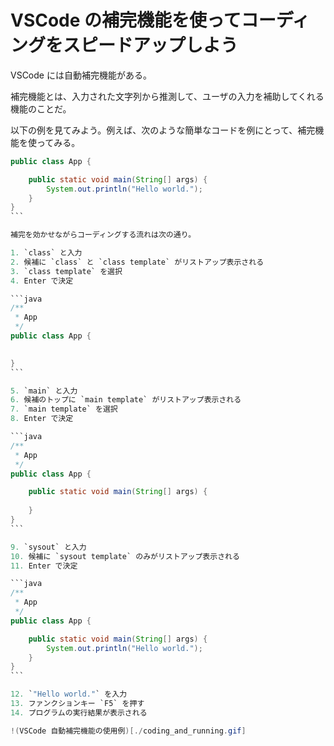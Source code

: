 # VSCode の補完機能を使ってコーディングをスピードアップしよう
VSCode には自動補完機能がある。

補完機能とは、入力された文字列から推測して、ユーザの入力を補助してくれる機能のことだ。

以下の例を見てみよう。例えば、次のような簡単なコードを例にとって、補完機能を使ってみる。

`````java
public class App {

    public static void main(String[] args) {
        System.out.println("Hello world.");
    }
}
```

補完を効かせながらコーディングする流れは次の通り。

1. `class` と入力
2. 候補に `class` と `class template` がリストアップ表示される
3. `class template` を選択
4. Enter で決定

```java
/**
 * App
 */
public class App {

    
}
```

5. `main` と入力
6. 候補のトップに `main template` がリストアップ表示される
7. `main template` を選択
8. Enter で決定

```java
/**
 * App
 */
public class App {

    public static void main(String[] args) {
        
    }
}
```

9. `sysout` と入力
10. 候補に `sysout template` のみがリストアップ表示される
11. Enter で決定

```java
/**
 * App
 */
public class App {

    public static void main(String[] args) {
        System.out.println("Hello world.");
    }
}
```

12. `"Hello world."` を入力
13. ファンクションキー `F5` を押す
14. プログラムの実行結果が表示される

!(VSCode 自動補完機能の使用例)[./coding_and_running.gif]
